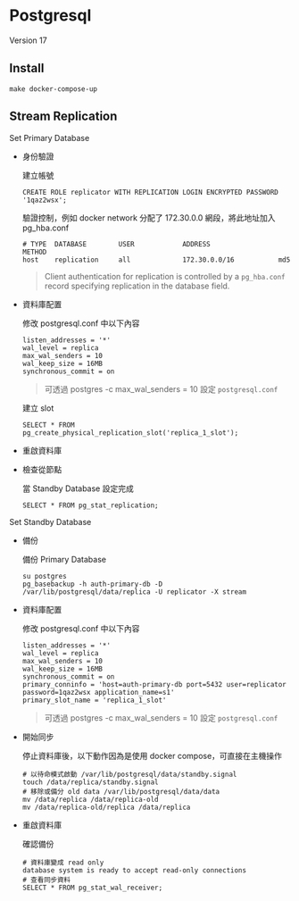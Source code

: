 # Postgresql

Version 17

## Install

```
make docker-compose-up
```

## Stream Replication

Set Primary Database

- 身份驗證

  建立帳號

  ```
  CREATE ROLE replicator WITH REPLICATION LOGIN ENCRYPTED PASSWORD '1qaz2wsx';
  ```

  驗證控制，例如 docker network 分配了 172.30.0.0 網段，將此地址加入 pg_hba.conf

  ```
  # TYPE  DATABASE        USER            ADDRESS                 METHOD
  host    replication     all             172.30.0.0/16           md5
  ```

  > Client authentication for replication is controlled by a `pg_hba.conf` record specifying replication in the database field.

- 資料庫配置

  修改 postgresql.conf 中以下內容

  ```
  listen_addresses = '*'
  wal_level = replica
  max_wal_senders = 10
  wal_keep_size = 16MB
  synchronous_commit = on
  ```

  > 可透過 postgres -c max_wal_senders = 10 設定 `postgresql.conf`

  建立 slot

  ```
  SELECT * FROM pg_create_physical_replication_slot('replica_1_slot');
  ```

- 重啟資料庫

- 檢查從節點

  當 Standby Database 設定完成

  ```
  SELECT * FROM pg_stat_replication;
  ```

Set Standby Database

- 備份

  備份 Primary Database

  ```
  su postgres
  pg_basebackup -h auth-primary-db -D /var/lib/postgresql/data/replica -U replicator -X stream
  ```

- 資料庫配置

  修改 postgresql.conf 中以下內容

  ```
  listen_addresses = '*'
  wal_level = replica
  max_wal_senders = 10
  wal_keep_size = 16MB
  synchronous_commit = on
  primary_conninfo = 'host=auth-primary-db port=5432 user=replicator password=1qaz2wsx application_name=s1'
  primary_slot_name = 'replica_1_slot'
  ```

  > 可透過 postgres -c max_wal_senders = 10 設定 `postgresql.conf`

- 開始同步

  停止資料庫後，以下動作因為是使用 docker compose，可直接在主機操作

  ```
  # 以待命模式啟動 /var/lib/postgresql/data/standby.signal
  touch /data/replica/standby.signal
  # 移除或備分 old data /var/lib/postgresql/data/data
  mv /data/replica /data/replica-old
  mv /data/replica-old/replica /data/replica
  ```

- 重啟資料庫

  確認備份

  ```
  # 資料庫變成 read only
  database system is ready to accept read-only connections
  # 查看同步資料
  SELECT * FROM pg_stat_wal_receiver;
  ```
